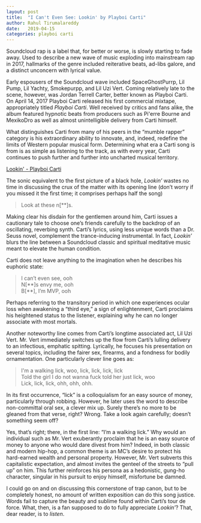 ```yaml
---
layout: post
title:  "I Can't Even See: Lookin' by Playboi Carti"
author: Rahul Tirumalareddy
date:   2019-04-15
categories: playboi carti
---
```


Soundcloud rap is a label that, for better or worse, is slowly starting to fade
away. Used to describe a new wave of music exploding into mainstream rap in
2017, hallmarks of the genre included reiterative beats, ad-libs galore, and a
distinct unconcern with lyrical value.

Early espousers of the Soundcloud wave included SpaceGhostPurrp, Lil Pump, Lil
Yachty, Smokepurpp, and Lil Uzi Vert. Coming relatively late to the scene,
however, was Jordan Terrell Carter, better known as Playboi Carti. On April 14,
2017 Playboi Carti released his first commercial mixtape, appropriately titled
*Playboi Carti*. Well received by critics and fans alike, the album featured
hypnotic beats from producers such as Pi'erre Bourne and MexikoDro as well as
almost unintelligible delivery from Carti himself.

What distinguishes Carti from many of his peers in the “mumble rapper” category
is his extraordinary ability to innovate, and, indeed, redefine the limits of
Western popular musical form. Determining what era a Carti song is from is as
simple as listening to the track, as with every year, Carti continues to push
further and further into uncharted musical territory.


[Lookin' - Playboi Carti](https://open.spotify.com/track/1UAmQe8EwpxQ80OfYVD13z)


The sonic equivalent to the first picture of a black hole, *Lookin’* wastes no
time in discussing the crux of the matter with its opening line (don’t worry if
you missed it the first time; it comprises perhaps half the song)

> Look at these n[\*\*]s.

Making clear his disdain for the gentlemen around him, Carti issues a cautionary
tale to choose one’s friends carefully to the backdrop of an oscillating,
reverbing synth. Carti’s lyrics, using less unique words than a Dr. Seuss novel,
complement the trance-inducing instrumental. In fact, *Lookin’* blurs the line
between a Soundcloud classic and spiritual meditative music meant to elevate the
human condition.

Carti does not leave anything to the imagination when he describes his euphoric
state:

> I can’t even see, ooh  
> N[\*\*]s envy me, ooh  
> B[\*\*], I’m MVP, ooh

Perhaps referring to the transitory period in which one experiences ocular loss
when awakening a “third eye,” a sign of enlightenment, Carti proclaims his
heightened status to the listener, explaining why he can no longer associate
with most mortals.

Another noteworthy line comes from Carti’s longtime associated act, Lil Uzi
Vert. Mr. Vert immediately switches up the flow from Carti’s lulling delivery to
an infectious, emphatic spitting. Lyrically, he focuses his presentation on
several topics, including the fairer sex, firearms, and a fondness for bodily
ornamentation. One particularly clever line goes as:

> I'm a walking lick, woo, lick, lick, lick, lick  
> Told the girl I do not wanna fuck told her just lick, woo  
> Lick, lick, lick, ohh, ohh, ohh.  

In its first occurrence, “lick” is a colloquialism for an easy source of money,
particularly through robbing. However, he later uses the word to describe
non-committal oral sex, a clever mix up.  Surely there’s no more to be gleaned
from that verse, right? Wrong. Take a look again carefully; doesn’t something
seem off?

Yes, that’s right; there, in the first line: “I’m a walking lick.” Why would an
individual such as Mr. Vert exuberantly proclaim that he is an easy source of
money to anyone who would dare divest from him? Indeed, in both classic and
modern hip-hop, a common theme is an MC’s desire to protect his hard-earned
wealth and personal property. However, Mr. Vert subverts this capitalistic
expectation, and almost invites the genteel of the streets to “pull up” on him.
This further reinforces his persona as a hedonistic, gung-ho character, singular
in his pursuit to enjoy himself, misfortune be damned.

I could go on and on discussing this cornerstone of trap canon, but to be
completely honest, no amount of written exposition can do this song justice.
Words fail to capture the beauty and sublime found within Carti’s tour de force.
What, then, is a fan supposed to do to fully appreciate *Lookin’*? That, dear
reader, is to *listen*.

